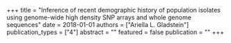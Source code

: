 +++
title = "Inference of recent demographic history of population isolates using genome-wide high density SNP arrays and whole genome sequences"
date = 2018-01-01
authors = ["Ariella L. Gladstein"]
publication_types = ["4"]
abstract = ""
featured = false
publication = ""
+++

